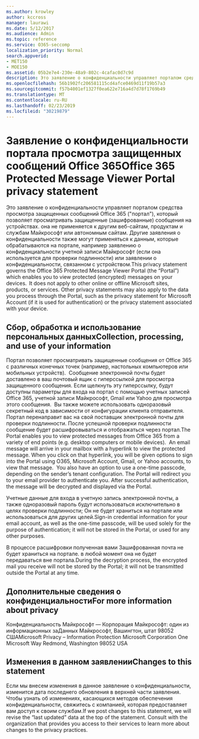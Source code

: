 ```yaml
---
ms.author: krowley
author: kccross
manager: laurawi
ms.date: 5/12/2017
ms.audience: Admin
ms.topic: reference
ms.service: O365-seccomp
localization_priority: Normal
search.appverid:
- MET150
- MOE150
ms.assetid: 05b2e7e4-230e-48a9-802c-4cafac0d7c9d
description: Это заявление о конфиденциальности управляет порталом средства просмотра защищенных сообщений Office 365 ("портал"), который позволяет просматривать защищенные (зашифрованные) сообщения на устройствах. она не применяется к другим веб-сайтам, продуктам и службам Майкрософт или автономным сайтам. Другие заявления о конфиденциальности также могут применяться к данным, которые обрабатываются на портале, например заявлению о конфиденциальности учетной записи Майкрософт (если она используется для проверки подлинности) или заявлении о конфиденциальности, связанном с устройством.
ms.openlocfilehash: 56b1902fc206581115cd4afce0469d11f19b57a3
ms.sourcegitcommit: f57b4001ef1327f0ea622e716a4d7d78f1769b49
ms.translationtype: MT
ms.contentlocale: ru-RU
ms.lasthandoff: 02/23/2019
ms.locfileid: "30219879"
---
```

# <a name="office-365-protected-message-viewer-portal-privacy-statement"></a><span data-ttu-id="e5fb1-104">Заявление о конфиденциальности портала просмотра защищенных сообщений Office 365</span><span class="sxs-lookup"><span data-stu-id="e5fb1-104">Office 365 Protected Message Viewer Portal privacy statement</span></span>

<span data-ttu-id="e5fb1-p102">Это заявление о конфиденциальности управляет порталом средства просмотра защищенных сообщений Office 365 ("портал"), который позволяет просматривать защищенные (зашифрованные) сообщения на устройствах. она не применяется к другим веб-сайтам, продуктам и службам Майкрософт или автономным сайтам. Другие заявления о конфиденциальности также могут применяться к данным, которые обрабатываются на портале, например заявлению о конфиденциальности учетной записи Майкрософт (если она используется для проверки подлинности) или заявлении о конфиденциальности, связанном с устройством.</span><span class="sxs-lookup"><span data-stu-id="e5fb1-p102">This privacy statement governs the Office 365 Protected Message Viewer Portal (the “Portal”) which enables you to view protected (encrypted) messages on your devices.  It does not apply to other online or offline Microsoft sites, products, or services. Other privacy statements may also apply to the data you process through the Portal, such as the privacy statement for Microsoft Account (if it is used for authentication) or the privacy statement associated with your device.</span></span>

## <a name="collection-processing-and-use-of-your-information"></a><span data-ttu-id="e5fb1-108">Сбор, обработка и использование персональных данных</span><span class="sxs-lookup"><span data-stu-id="e5fb1-108">Collection, processing, and use of your information</span></span>

<span data-ttu-id="e5fb1-p103">Портал позволяет просматривать защищенные сообщения от Office 365 с различных конечных точек (например, настольных компьютеров или мобильных устройств).  Сообщение электронной почты будет доставлено в ваш почтовый ящик с гиперссылкой для просмотра защищенного сообщения. Если щелкнуть эту гиперссылку, будут доступны параметры для входа на портал с помощью учетных записей Office 365, учетной записи Майкрософт, Gmail или Yahoo для просмотра этого сообщения.  Вы также можете использовать одноразовый секретный код в зависимости от конфигурации клиента отправителя. Портал перенаправит вас на свой поставщик электронной почты для проверки подлинности. После успешной проверки подлинности сообщение будет расшифровываться и отображаться через портал.</span><span class="sxs-lookup"><span data-stu-id="e5fb1-p103">The Portal enables you to view protected messages from Office 365 from a variety of end points (e.g. desktop computers or mobile devices).  An email message will arrive in your mailbox with a hyperlink to view the protected message. When you click on that hyperlink, you will be given options to sign into the Portal using O365, Microsoft Account, Gmail, or Yahoo accounts, to view that message.  You also have an option to use a one-time passcode, depending on the sender’s tenant configuration. The Portal will redirect you to your email provider to authenticate you. After successful authentication, the message will be decrypted and displayed via the Portal.</span></span>

<span data-ttu-id="e5fb1-115">Учетные данные для входа в учетную запись электронной почты, а также одноразовый пароль будут использоваться исключительно в целях проверки подлинности; Он не будет храниться на портале или использоваться для других целей.</span><span class="sxs-lookup"><span data-stu-id="e5fb1-115">Sign-in credential information for your email account, as well as the one-time passcode, will be used solely for the purpose of authentication; it will not be stored in the Portal, or used for any other purposes.</span></span>

<span data-ttu-id="e5fb1-116">В процессе расшифровки полученная вами Зашифрованная почта не будет храниться на портале. в любой момент она не будет передаваться вне портала.</span><span class="sxs-lookup"><span data-stu-id="e5fb1-116">During the decryption process, the encrypted mail you receive will not be stored by the Portal; it will not be transmitted outside the Portal at any time.</span></span>

## <a name="for-more-information-about-privacy"></a><span data-ttu-id="e5fb1-117">Дополнительные сведения о конфиденциальности</span><span class="sxs-lookup"><span data-stu-id="e5fb1-117">For more information about privacy</span></span>

<span data-ttu-id="e5fb1-118">Конфиденциальность Майкрософт — Корпорация Майкрософт: один из информационных заДанных Майкрософт, Вашингтон, штат 98052 США</span><span class="sxs-lookup"><span data-stu-id="e5fb1-118">Microsoft Privacy – Information Protection Microsoft Corporation One Microsoft Way Redmond, Washington 98052 USA</span></span>

##     <a name="changes-to-this-statement"></a><span data-ttu-id="e5fb1-119">Изменения в данном заявлении</span><span class="sxs-lookup"><span data-stu-id="e5fb1-119">Changes to this statement</span></span>

<span data-ttu-id="e5fb1-p104">Если мы внесем изменения в данное заявление о конфиденциальности, изменится дата последнего обновления в верхней части заявления. Чтобы узнать об изменениях, касающихся методов обеспечения конфиденциальности, свяжитесь с компанией, которая предоставляет вам доступ к своим службам.</span><span class="sxs-lookup"><span data-stu-id="e5fb1-p104">If we post changes to this statement, we will revise the “last updated” data at the top of the statement. Consult with the organization that provides you access to their services to learn more about changes to the privacy practices.</span></span>


